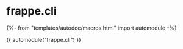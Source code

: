 # frappe.cli

{%- from "templates/autodoc/macros.html" import automodule -%}

{{ automodule("frappe.cli") }}